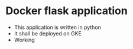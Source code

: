 # Docker flask application

- This application is written in python
- It shall be deployed on GKE
- Working